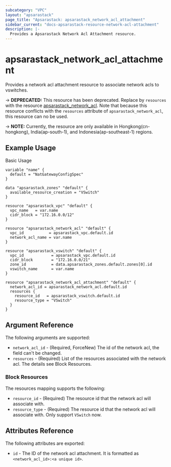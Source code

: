 ```yaml
---
subcategory: "VPC"
layout: "apsarastack"
page_title: "Apsarastack: apsarastack_network_acl_attachment"
sidebar_current: "docs-apsarastack-resource-network-acl-attachment"
description: |-
  Provides a Apsarastack Network Acl Attachment resource.
---
```


# apsarastack\_network_acl_attachment

Provides a network acl attachment resource to associate network acls to vswitches.

-> **DEPRECATED:**  This resource  has been deprecated. Replace by `resources` with the resource [apsarastack_network_acl](https://www.terraform.io/docs/providers/apsarastack/r/network_acl.html). 
Note that because this resource conflicts with the `resources` attribute of `apsarastack_network_acl`, this resource can no be used.

-> **NOTE:** Currently, the resource are only available in Hongkong(cn-hongkong), India(ap-south-1), and Indonesia(ap-southeast-1) regions.

## Example Usage

Basic Usage

```
variable "name" {
  default = "NatGatewayConfigSpec"
}

data "apsarastack_zones" "default" {
  available_resource_creation = "VSwitch"
}

resource "apsarastack_vpc" "default" {
  vpc_name   = var.name
  cidr_block = "172.16.0.0/12"
}

resource "apsarastack_network_acl" "default" {
  vpc_id           = apsarastack_vpc.default.id
  network_acl_name = var.name
}

resource "apsarastack_vswitch" "default" {
  vpc_id            = apsarastack_vpc.default.id
  cidr_block        = "172.16.0.0/21"
  zone_id           = data.apsarastack_zones.default.zones[0].id
  vswitch_name      = var.name
}

resource "apsarastack_network_acl_attachment" "default" {
  network_acl_id = apsarastack_network_acl.default.id
  resources {
    resource_id   = apsarastack_vswitch.default.id
    resource_type = "VSwitch"
  }
}
```

## Argument Reference

The following arguments are supported:

* `network_acl_id` - (Required, ForceNew) The id of the network acl, the field can't be changed.
* `resources` - (Required) List of the resources associated with the network acl. The details see Block Resources.

### Block Resources

The resources mapping supports the following:

* `resource_id` - (Required) The resource id that the network acl will associate with.
* `resource_type` - (Required) The resource id that the network acl will associate with. Only support `VSwitch` now.

## Attributes Reference

The following attributes are exported:

* `id` - The ID of the network acl attachment. It is formatted as `<network_acl_id>:<a unique id>`.


